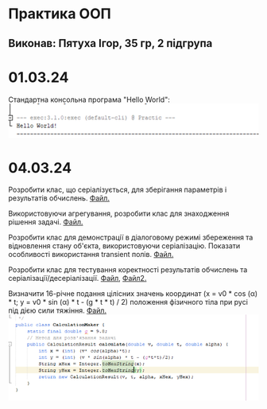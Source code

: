 # Практика ООП
## Виконав: Пятуха Ігор, 35 гр, 2 підгрупа
# 01.03.24
Стандартна консольна програма "Hello World":
![Alt text](img/1.03.24.png)

# 04.03.24
Розробити клас, що серіалізується, для зберігання параметрів і результатів обчислень.
[Файл.](src/main/java/com/mycompany/practic/calculation/CalculationResult.java)

Використовуючи агрегування, розробити клас для знаходження рішення задачі.
[Файл.](src/main/java/com/mycompany/practic/calculation/CalculationMaker.java)

Розробити клас для демонстрації в діалоговому режимі збереження та відновлення стану об'єкта, використовуючи серіалізацію. Показати особливості використання transient полів.
[Файл.](src/main/java/com/mycompany/practic/Serialization/Serializator.java)

Розробити клас для тестування коректності результатів обчислень та серіалізації/десеріалізації.
[Файл](src/test/java/com/mycompany/practic/calculation/CalculationMakerTest.java), 
[Файл2.](src/test/java/com/mycompany/practic/calculation/CalculationResultTest.java)

Визначити 16-річне подання цілісних значень координат (x = v0 * cos (α) * t; y = v0 * sin (α) * t - (g * t * t) / 2) положення фізичного тіла при русі під дією сили тяжіння.
[Файл.](src/main/java/com/mycompany/practic/calculation/CalculationMaker.java)
![img](img/04.03.2024.png)
